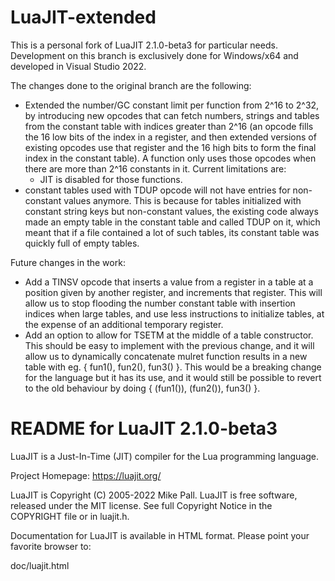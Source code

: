 # LuaJIT-extended

This is a personal fork of LuaJIT 2.1.0-beta3 for particular needs. Development on this branch is exclusively done for Windows/x64 and developed in Visual Studio 2022.

The changes done to the original branch are the following:
* Extended the number/GC constant limit per function from 2^16 to 2^32, by introducing new opcodes that can fetch numbers, strings and tables from the constant table with indices greater than 2^16 (an opcode fills the 16 low bits of the index in a register, and then extended versions of existing opcodes use that register and the 16 high bits to form the final index in the constant table). A function only uses those opcodes when there are more than 2^16 constants in it. Current limitations are:
    * JIT is disabled for those functions.
* constant tables used with TDUP opcode will not have entries for non-constant values anymore. This is because for tables initialized with constant string keys but non-constant values, the existing code always made an empty table in the constant table and called TDUP on it, which meant that if a file contained a lot of such tables, its constant table was quickly full of empty tables.

Future changes in the work:
* Add a TINSV opcode that inserts a value from a register in a table at a position given by another register, and increments that register. This will allow us to stop flooding the number constant table with insertion indices when large tables, and use less instructions to initialize tables, at the expense of an additional temporary register.
* Add an option to allow for TSETM at the middle of a table constructor. This should be easy to implement with the previous change, and it will allow us to dynamically concatenate mulret function results in a new table with eg. { fun1(), fun2(), fun3() }. This would be a breaking change for the language but it has its use, and it would still be possible to revert to the old behaviour by doing { (fun1()), (fun2()), fun3() }.

# README for LuaJIT 2.1.0-beta3

LuaJIT is a Just-In-Time (JIT) compiler for the Lua programming language.

Project Homepage: https://luajit.org/

LuaJIT is Copyright (C) 2005-2022 Mike Pall.
LuaJIT is free software, released under the MIT license.
See full Copyright Notice in the COPYRIGHT file or in luajit.h.

Documentation for LuaJIT is available in HTML format.
Please point your favorite browser to:

 doc/luajit.html

